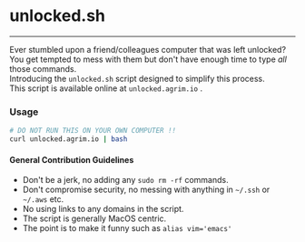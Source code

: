# unlocked.sh
<hr>

Ever stumbled upon a friend/colleagues computer that was left unlocked?    
You get tempted to mess with them but don't have enough time to type <i>all</i> those commands.    
Introducing the `unlocked.sh` script designed to simplify this process.    
This script is available online at `unlocked.agrim.io` .

### Usage
```bash
# DO NOT RUN THIS ON YOUR OWN COMPUTER !!
curl unlocked.agrim.io | bash
```

#### General Contribution Guidelines
- Don't be a jerk, no adding any `sudo rm -rf` commands.
- Don't compromise security, no messing with anything in `~/.ssh` or `~/.aws` etc.
- No using links to any domains in the script.
- The script is generally MacOS centric.
- The point is to make it funny such as `alias vim='emacs'`
